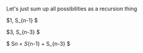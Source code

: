 Let's just sum up all possibilities as a recursion thing

$1, S\_{n-1} $

$3, S\_{n-3} $

$ S*n = S*{n-1} + S\_{n-3} $
